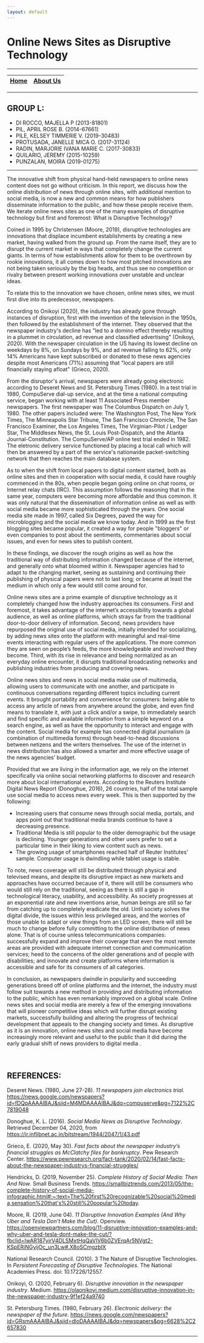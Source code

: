 ```yaml
---
layout: default
---
```


# Online News Sites as Disruptive Technology
***
| [Home](index) | [About Us](about) |
| :---: | :---: |
***
## GROUP L:
- DI ROCCO, MAJELLA P (2013-81801)
- PIL, APRIL ROSE B. (2014-67661)
- PILE, KELSEY TIMMERIE V. (2019-30483)
- PROTUSADA, JANELLE MICA O. (2017-31124)
- RADIN, MARJORIE IVANA MARIE C. (2017-30833)
- QUILARIO, JEREMY (2015-10259)
- PUNZALAN, MOIRA (2019-01275)
***

The innovative shift from physical hand-held newspapers to online news content does not go without criticism. In this report, we discuss how the online distribution of news through online sites, with additional mention to social media, is now a new and common means for how publishers disseminate information to the public, and how these people receive them. We iterate online news sites as one of the many examples of disruptive technology but first and foremost: What is Disruptive Technology?

Coined in 1995 by Christensen (Moore, 2019), disruptive technologies are innovations that displace incumbent establishments by creating a new market, having walked from the ground up. From the name itself, they are to disrupt the current market in ways that completely change the current giants. In terms of how establishments allow for them to be overthrown by rookie innovations, it all comes down to how most pitched innovations are not being taken seriously by the big heads, and thus see no competition or rivalry between present working innovations over unstable and unclear ideas.

To relate this to the innovation we have chosen, online news sites, we must first dive into its predecessor, newspapers.

According to Onikoyi (2020), the industry has already gone through instances of disruption, first with the invention of the television in the 1950s, then followed by the establishment of the internet. They observed that the newspaper industry's decline has "led to a domino effect thereby resulting in a plummet in circulation, ad revenue and classified advertising" (Onikoyi, 2020). With the newspaper circulation in the US having its lowest decline on weekdays by 8%, on Sundays by 9%, and ad revenue falling to 62%, only 14% Americans have kept subscribed or donated to these news agencies despite most Americans (71%) assuming that "local papers are still financially staying afloat" (Grieco, 2020).

From the disruptor's arrival, newspapers were already going electronic according to Deseret News and St. Petersburg Times (1980). In a test trial in 1980, CompuServe dial-up service, and at the time a national computing service, began working with at least 11 Associated Press member newspapers. The first newspaper was The Columbus Dispatch on July 1, 1980. The other papers included were: The Washington Post, The New York Times, The Minneapolis Star Tribune, The San Francisco Chronicle, The San Francisco Examiner, the Los Angeles Times, The Virginian-Pilot / Ledger Star, The Middlesex News, the St. Louis Post-Dispatch, and the Atlanta Journal-Constitution. The CompuServe/AP online test trial ended in 1982. The eletronic delivery service functioned by placing a local call which will then be answered by a part of the service's nationwide packet-switching network that then reaches the main database system.

As to when the shift from local papers to digital content started, both as online sites and then in cooperation with social media, it could have roughly commenced in the 80s, when people began going online on chat rooms, or Internet relay chats (IRC). This assumption follows the reasoning that in the same year, computers were becoming more affordable and thus common. It was only natural that the dissemination of information online as well as with social media became more sophisticated through the years. One social media site made in 1997, called Six Degrees, paved the way for microblogging and the social media we know today. And in 1999 as the first blogging sites became popular, it created a way for people "bloggers" or even companies to post about the sentiments, commentaries about social issues, and even for news sites to publish content.

In these findings, we discover the rough origins as well as how the traditional way of distributing information changed because of the internet, and generally onto what bloomed within it. Newspaper agencies had to adapt to the changing market, seeing as sustaining and continuing their publishing of physical papers were not to last long; or became at least the medium in which only a few would still come around for.

Online news sites are a prime example of disruptive technology as it completely changed how the industry approaches its consumers. First and foremost, it takes advantage of the internet’s accessibility towards a global audience, as well as online platforms, which strays far from the traditional door-to-door delivery of information. Second, news providers have repurposed the original use of social media, initially intended for socializing, by adding news sites onto the platform with meaningful and real-time events interacting with regular users of the applications. The more common they are seen on people’s feeds, the more knowledgeable and involved they become. Third, with its rise in relevance and being normalized as an everyday online encounter, it disrupts traditional broadcasting networks and publishing industries from producing and covering news.

Online news sites and news in social media make use of multimedia, allowing users to communicate with one another, and participate in continuous conversations regarding different topics including current events. It brought portability and convenience for consumers: being able to access any article of news from anywhere around the globe, and even find means to translate it, with just a click and/or a swipe, to immediately search and find specific and available information from a simple keyword on a search engine, as well as have the opportunity to interact and engage with the content. Social media for example has connected digital journalism (a combination of multimedia forms) through head-to-head discussions between netizens and the writers themselves. The use of the internet in news distribution has also allowed a smarter and more effective usage of the news agencies’ budget.

Provided that we are living in the information age, we rely on the internet specifically via online social networking platforms to discover and research more about local international events. According to the Reuters Institute Digital News Report (Donoghue, 2016), 26 countries, half of the total sample use social media to access news every week. This is then supported by the following:
- Increasing users that consume news through social media, portals, and apps point out that traditional media brands continue to have a decreasing presence.
- Traditional Media is still popular to the older demographic but the usage is declining. Younger generations and other users prefer to set a particular time in their liking to view content such as news.
- The growing usage of smartphones reached half of Reuter Institutes’ sample. Computer usage is dwindling while tablet usage is stable.

To note, news coverage will still be distributed through physical and televised means, and despite its disruptive impact as new markets and approaches have occurred because of it, there will still be consumers who would still rely on the traditional, seeing as there is still a gap in technological literacy, usability, and accessibility. As society progresses at an exponential rate and new inventions arise, human beings are still so far from catching up to completely eradicate the old. Until society solves the digital divide, the issues within less privileged areas, and the worries of those unable to adapt or view things from an LED screen, there will still be much to change before fully committing to the online distribution of news alone. That is of course unless telecommunications companies: successfully expand and improve their coverage that even the most remote areas are provided with adequate internet connection and communication services; heed to the concerns of the older generations and of people with disabilities; and innovate and create platforms where information is accessible and safe for its consumers of all categories.

In conclusion, as newspapers dwindle in popularity and succeeding generations breed off of online platforms and the internet, the industry must follow suit towards a new method in providing and distributing information to the public, which has even remarkably improved on a global scale. Online news sites and social media are merely a few of the emerging innovations that will pioneer competitive ideas which will further disrupt existing markets, successfully building and altering the progress of technical development that appeals to the changing society and times. As disruptive as it is an innovation, online news sites and social media have become increasingly more relevant and useful to the public than it did during the early gradual shift of news providers to digital media .  
 <br/>
 <br/>
## REFERENCES:
Deseret News. (1980, June 27-28). *11 newspapers join electronics trial*. https://news.google.com/newspapers?id=fDQpAAAAIBAJ&sjid=M4MDAAAAIBAJ&dq=compuserve&pg=7122%2C7819048

Donoghue, K. L. (2016). *Social Media News as Disruptive Technology*. Retrieved December 04, 2020, from https://ir.inflibnet.ac.in/bitstream/1944/2047/1/43.pdf

Grieco, E. (2020, May 30). *Fast facts about the newspaper industry’s financial struggles as McClatchy files for bankruptcy*. Pew Research Center. https://www.pewresearch.org/fact-tank/2020/02/14/fast-facts-about-the-newspaper-industrys-financial-struggles/

Hendricks, D. (2019, November 25). *Complete History of Social Media: Then And Now*. Small Business Trends. https://smallbiztrends.com/2013/05/the-complete-history-of-social-media-infographic.html#:~:text=The%20first%20recognizable%20social%20media,sensation%20that's%20still%20popular%20today.

Moore, R. (2019, June 04). *11 Disruptive Innovation Examples (And Why Uber and Tesla Don’t Make the Cut)*. Openview. https://openviewpartners.com/blog/11-disruptive-innovation-examples-and-why-uber-and-tesla-dont-make-the-cut/?fbclid=IwAR187yirV4DLSMxtHqQaVIV6b0ZVErqAr5NVgt2-KSpERiNGyijOc_un3Lw#.X8oSCmgzbIX

National Research Council. (2010). 3 The Nature of Disruptive Technologies. In *Persistent Forecasting of Disruptive Technologies*. The National Academies Press. doi: 10.17226/12557.

Onikoyi, O. (2020, February 6). *Disruptive innovation in the newspaper industry*. Medium. https://olaonikoyi.medium.com/disruptive-innovation-in-the-newspaper-industry-9f1ef24a9740

St. Petersburg Times. (1980, February 26). *Electronic delivery: the newspaper of the future*. https://news.google.com/newspapers?id=GRsmAAAAIBAJ&sjid=dloDAAAAIBAJ&dq=newspapers&pg=6628%2C2657830
***
